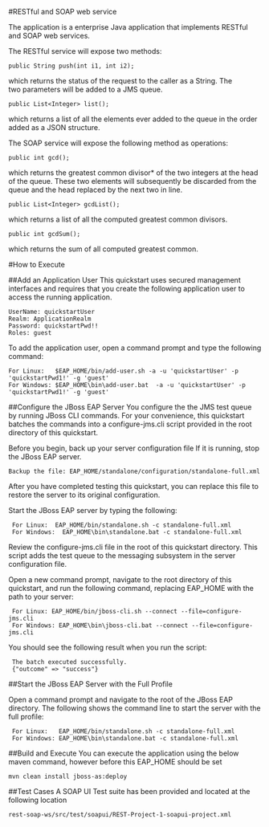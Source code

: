 #RESTful and SOAP web service 

The application is a enterprise Java application that implements RESTful and SOAP web services.

The RESTful service will expose two methods:
```
public String push(int i1, int i2);
```
which returns the status of the request to the caller as a String. The two parameters will be added to a JMS queue.
```
public List<Integer> list();
```
which returns a list of all the elements ever added to the queue in the order added as a JSON structure. 

The SOAP service will expose the following method as operations:
```
public int gcd();
```
which returns the greatest common divisor* of the two integers at the head of the queue. These two elements will subsequently be discarded from the queue and the head replaced by the next two in line.
```
public List<Integer> gcdList();
```
which returns a list of all the computed greatest common divisors. 
```
public int gcdSum();
```
which returns the sum of all computed greatest common.

#How to Execute

##Add an Application User
This quickstart uses secured management interfaces and requires that you create the following application user to access the running application.
```
UserName: quickstartUser	
Realm: ApplicationRealm	
Password: quickstartPwd!!	
Roles: guest
```
To add the application user, open a command prompt and type the following command:

    For Linux:   $EAP_HOME/bin/add-user.sh -a -u 'quickstartUser' -p 'quickstartPwd1!' -g 'guest'
    For Windows: $EAP_HOME\bin\add-user.bat  -a -u 'quickstartUser' -p 'quickstartPwd1!' -g 'guest'

##Configure the JBoss EAP Server
You configure the the JMS test queue by running JBoss CLI commands. For your convenience, this quickstart batches the commands into a configure-jms.cli script provided in the root directory of this quickstart.

Before you begin, back up your server configuration file
If it is running, stop the JBoss EAP server.
```
Backup the file: EAP_HOME/standalone/configuration/standalone-full.xml
```
After you have completed testing this quickstart, you can replace this file to restore the server to its original configuration.

Start the JBoss EAP server by typing the following:
```
 For Linux:  EAP_HOME/bin/standalone.sh -c standalone-full.xml
 For Windows:  EAP_HOME\bin\standalone.bat -c standalone-full.xml
```
Review the configure-jms.cli file in the root of this quickstart directory. This script adds the test queue to the messaging subsystem in the server configuration file.

Open a new command prompt, navigate to the root directory of this quickstart, and run the following command, replacing EAP_HOME with the path to your server:
```
 For Linux: EAP_HOME/bin/jboss-cli.sh --connect --file=configure-jms.cli 
 For Windows: EAP_HOME\bin\jboss-cli.bat --connect --file=configure-jms.cli  
 ```
You should see the following result when you run the script:
```
 The batch executed successfully.
 {"outcome" => "success"}
```
##Start the JBoss EAP Server with the Full Profile

Open a command prompt and navigate to the root of the JBoss EAP directory.
The following shows the command line to start the server with the full profile:
```
 For Linux:   EAP_HOME/bin/standalone.sh -c standalone-full.xml
 For Windows: EAP_HOME\bin\standalone.bat -c standalone-full.xml
```
##Build and Execute
You can execute the application using the below maven command, however before this EAP_HOME should be set
```
mvn clean install jboss-as:deploy
```

##Test Cases
A SOAP UI Test suite has been provided and located at the following location

```
rest-soap-ws/src/test/soapui/REST-Project-1-soapui-project.xml
```
